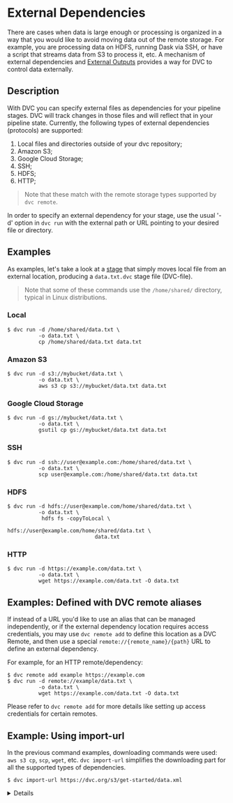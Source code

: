 # External Dependencies

There are cases when data is large enough or processing is organized in a way
that you would like to avoid moving data out of the remote storage. For example,
you are processing data on HDFS, running Dask via SSH, or have a script that
streams data from S3 to process it, etc. A mechanism of external dependencies
and [External Outputs](/doc/user-guide/external-outputs) provides a way for DVC
to control data externally.

## Description

With DVC you can specify external files as dependencies for your pipeline
stages. DVC will track changes in those files and will reflect that in your
pipeline state. Currently, the following types of external dependencies
(protocols) are supported:

1. Local files and directories outside of your dvc repository;
2. Amazon S3;
3. Google Cloud Storage;
4. SSH;
5. HDFS;
6. HTTP;

> Note that these match with the remote storage types supported by `dvc remote`.

In order to specify an external dependency for your stage, use the usual '-d'
option in `dvc run` with the external path or URL pointing to your desired file
or directory.

## Examples

As examples, let's take a look at a [stage](/doc/commands-reference/run) that
simply moves local file from an external location, producing a `data.txt.dvc`
stage file (DVC-file).

> Note that some of these commands use the `/home/shared/` directory, typical in
> Linux distributions.

### Local

```dvc
$ dvc run -d /home/shared/data.txt \
          -o data.txt \
          cp /home/shared/data.txt data.txt
```

### Amazon S3

```dvc
$ dvc run -d s3://mybucket/data.txt \
          -o data.txt \
          aws s3 cp s3://mybucket/data.txt data.txt
```

### Google Cloud Storage

```dvc
$ dvc run -d gs://mybucket/data.txt \
          -o data.txt \
          gsutil cp gs://mybucket/data.txt data.txt
```

### SSH

```dvc
$ dvc run -d ssh://user@example.com:/home/shared/data.txt \
          -o data.txt \
          scp user@example.com:/home/shared/data.txt data.txt
```

### HDFS

```dvc
$ dvc run -d hdfs://user@example.com/home/shared/data.txt \
          -o data.txt \
           hdfs fs -copyToLocal \
                            hdfs://user@example.com/home/shared/data.txt \
                            data.txt
```

### HTTP

```dvc
$ dvc run -d https://example.com/data.txt \
          -o data.txt \
          wget https://example.com/data.txt -O data.txt
```

## Examples: Defined with DVC remote aliases

If instead of a URL you'd like to use an alias that can be managed
independently, or if the external dependency location requires access
credentials, you may use `dvc remote add` to define this location as a DVC
Remote, and then use a special `remote://{remote_name}/{path}` URL to define an
external dependency.

For example, for an HTTP remote/dependency:

```dvc
$ dvc remote add example https://example.com
$ dvc run -d remote://example/data.txt \
          -o data.txt \
          wget https://example.com/data.txt -O data.txt
```

Please refer to `dvc remote add` for more details like setting up access
credentials for certain remotes.

## Example: Using import-url

In the previous command examples, downloading commands were used: `aws s3 cp`,
`scp`, `wget`, etc. `dvc import-url` simplifies the downloading part for all the
supported types of dependencies.

```dvc
$ dvc import-url https://dvc.org/s3/get-started/data.xml
```

<details>

### Expand to learn more about DVC internals

The resulting DVC-file will contain something like this:

```yaml
deps:
  - etag: '"f432e270cd634c51296ecd2bc2f5e752-5"'
    path: https://dvc.org/s3/get-started/data.xml
outs:
  - md5: a304afb96060aad90176268345e10355
    path: data.xml
    cache: true
    metric: false
    persist: false
```

DVC checks the headers returned by the server, looking for a strong
[ETag](https://en.wikipedia.org/wiki/HTTP_ETag) or a
[Content-MD5](https://tools.ietf.org/html/rfc1864) header, and uses it to know
if the file has changed and we need to download it again.

</details>
